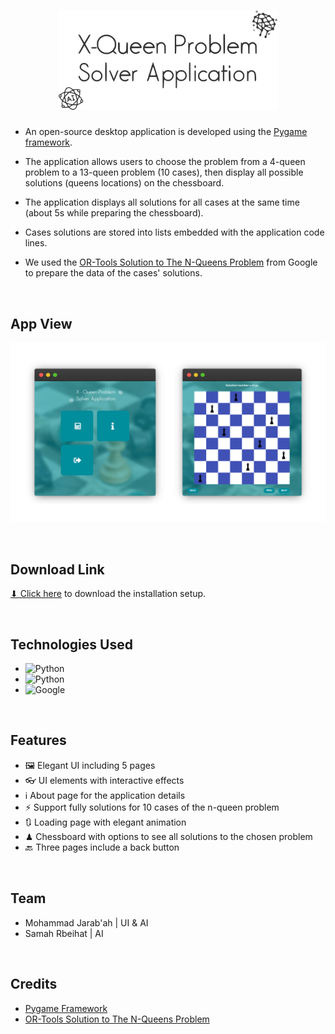 <h1 align='center'><img src='./Codes/data/images/logo.svg' width='350px'></h1>

- An open-source desktop application is developed using the [Pygame framework](https://www.pygame.org).

- The application allows users to choose the problem from a 4-queen problem to a 13-queen problem (10 cases), then display all possible solutions (queens locations) on the chessboard.

- The application displays all solutions for all cases at the same time (about 5s while preparing the chessboard).

- Cases solutions are stored into lists embedded with the application code lines.

- We used the [OR-Tools Solution to The N-Queens Problem](https://developers.google.com/optimization) from Google to prepare the data of the cases' solutions.

<br>

## App View
<p align='center'><img src='./Codes/data/images/app-view.png'></p>

<br>


## Download Link
<a href='./Installation Setup/X-Queen Problem Solver Application.exe' download>⬇ Click here</a> to download the installation setup.

<br>


## Technologies Used
* ![Python](https://img.shields.io/badge/Python-346b98?style=for-the-badge&logo=python&logoColor=white)
* ![Python](https://img.shields.io/badge/Pygame-00897b?style=for-the-badge&logo=python&logoColor=f7ce46)
* ![Google](https://img.shields.io/badge/OR_Tools-EEEEEE?style=for-the-badge&logo=google&logoColor=#4086f4)

<br>

## Features
* 🖼 Elegant UI including 5 pages
* 👓 UI elements with interactive effects
* ℹ️ About page for the application details
* ⚡ Support fully solutions for 10 cases of the n-queen problem
* 🔃 Loading page with elegant animation
* ♟ Chessboard with options to see all solutions to the chosen problem
* 🔙 Three pages include a back button

<br>

## Team
* Mohammad Jarab'ah | UI & AI
* Samah Rbeihat | AI

<br>

## Credits
* [Pygame Framework](https://www.pygame.org)
* [OR-Tools Solution to The N-Queens Problem](https://developers.google.com/optimization/cp/queens)
